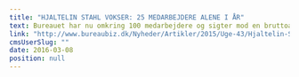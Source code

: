 ```yaml
---
title: "HJALTELIN STAHL VOKSER: 25 MEDARBEJDERE ALENE I ÅR"
text: Bureauet har nu omkring 100 medarbejdere og sigter mod en bruttoavance på 100 mio. kr
link: "http://www.bureaubiz.dk/Nyheder/Artikler/2015/Uge-43/Hjaltelin-Stahl-vokser-25-flere-medarbejdere-alene-i-aar"
cmsUserSlug: ""
date: 2016-03-08 
position: null
---
```


